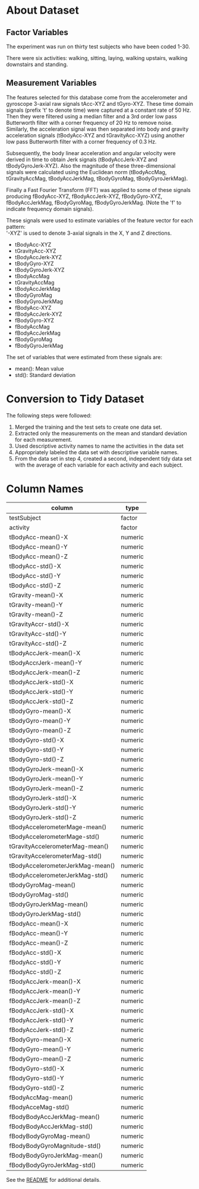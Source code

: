 # About Dataset

## Factor Variables

The experiment was run on thirty test subjects who have been coded 1-30.

There were six activities: walking, sitting, laying, walking upstairs, walking downstairs and standing. 

## Measurement Variables

The features selected for this database come from the accelerometer and gyroscope 3-axial raw signals tAcc-XYZ and tGyro-XYZ. 
These time domain signals (prefix 't' to denote time) were captured at a constant rate of 50 Hz. 
Then they were filtered using a median filter and a 3rd order low pass Butterworth filter with a corner frequency of 20 Hz to remove noise. 
Similarly, the acceleration signal was then separated into body and gravity acceleration signals (tBodyAcc-XYZ and tGravityAcc-XYZ) using another low pass Butterworth filter with a corner frequency of 0.3 Hz. 

Subsequently, the body linear acceleration and angular velocity were derived in time to obtain Jerk signals (tBodyAccJerk-XYZ and tBodyGyroJerk-XYZ). 
Also the magnitude of these three-dimensional signals were calculated using the Euclidean norm (tBodyAccMag, tGravityAccMag, tBodyAccJerkMag, tBodyGyroMag, tBodyGyroJerkMag). 

Finally a Fast Fourier Transform (FFT) was applied to some of these signals producing 
fBodyAcc-XYZ, fBodyAccJerk-XYZ, fBodyGyro-XYZ, fBodyAccJerkMag, fBodyGyroMag, fBodyGyroJerkMag. 
(Note the 'f' to indicate frequency domain signals). 

These signals were used to estimate variables of the feature vector for each pattern:  
'-XYZ' is used to denote 3-axial signals in the X, Y and Z directions.

* tBodyAcc-XYZ
* tGravityAcc-XYZ
* tBodyAccJerk-XYZ
* tBodyGyro-XYZ
* tBodyGyroJerk-XYZ
* tBodyAccMag
* tGravityAccMag
* tBodyAccJerkMag
* tBodyGyroMag
* tBodyGyroJerkMag
* fBodyAcc-XYZ
* fBodyAccJerk-XYZ
* fBodyGyro-XYZ
* fBodyAccMag
* fBodyAccJerkMag
* fBodyGyroMag
* fBodyGyroJerkMag

The set of variables that were estimated from these signals are: 

* mean(): Mean value
* std(): Standard deviation

# Conversion to Tidy Dataset

The following steps were followed:
1. Merged the training and the test sets to create one data set.
2. Extracted only the measurements on the mean and standard deviation for each measurement.
3. Used descriptive activity names to name the activities in the data set
4. Appropriately labeled the data set with descriptive variable names.
5. From the data set in step 4, created a second, independent tidy data set with the average of each variable for each activity and each subject.

# Column Names

| column                      |  type         |
------------------------------|---------------|
| testSubject                 |  factor       |  
| activity                    |  factor       |  
| tBodyAcc-mean()-X           |  numeric      |
| tBodyAcc-mean()-Y           |  numeric      |
| tBodyAcc-mean()-Z           |  numeric      |
| tBodyAcc-std()-X            |  numeric      |
| tBodyAcc-std()-Y            |  numeric      |
| tBodyAcc-std()-Z            |  numeric      |
| tGravity-mean()-X           |  numeric      |
| tGravity-mean()-Y           |  numeric      |
| tGravity-mean()-Z           |  numeric      |
| tGravityAccr-std()-X        |  numeric      |
| tGravityAcc-std()-Y         |  numeric      |
| tGravityAcc-std()-Z         |  numeric      |
| tBodyAccJerk-mean()-X       |  numeric      |
| tBodyAccrJerk-mean()-Y      |  numeric      |
| tBodyAccJerk-mean()-Z       |  numeric      |
| tBodyAccJerk-std()-X        |  numeric      |
| tBodyAccJerk-std()-Y        |  numeric      |
| tBodyAccJerk-std()-Z        |  numeric      |
| tBodyGyro-mean()-X          |  numeric      |
| tBodyGyro-mean()-Y          |  numeric      |
| tBodyGyro-mean()-Z          |  numeric      |
| tBodyGyro-std()-X           |  numeric      |  
| tBodyGyro-std()-Y           |  numeric      |
| tBodyGyro-std()-Z           |  numeric      |
| tBodyGyroJerk-mean()-X      |  numeric      |
| tBodyGyroJerk-mean()-Y      |  numeric      |
| tBodyGyroJerk-mean()-Z      |  numeric      |
| tBodyGyroJerk-std()-X       |  numeric      |  
| tBodyGyroJerk-std()-Y       |  numeric      |
| tBodyGyroJerk-std()-Z       |  numeric      |
| tBodyAccelerometerMage-mean()          |   numeric     |
| tBodyAccelerometerMage-std()           |  numeric      |
| tGravityAccelerometerMag-mean()        |  numeric      |
| tGravityAccelerometerMag-std()         |  numeric      |
| tBodyAccelerometerJerkMag-mean()       |  numeric      | 
| tBodyAccelerometerJerkMag-std()        |  numeric      |
| tBodyGyroMag-mean()         |  numeric      |
| tBodyGyroMag-std()          |  numeric      |
| tBodyGyroJerkMag-mean()     |  numeric      |
| tBodyGyroJerkMag-std()      |  numeric      |
| fBodyAcc-mean()-X           |  numeric      |
| fBodyAcc-mean()-Y           |  numeric      |
| fBodyAcc-mean()-Z           |  numeric      |
| fBodyAcc-std()-X            |  numeric      |
| fBodyAcc-std()-Y            |  numeric      |
| fBodyAcc-std()-Z            |  numeric      |
| fBodyAccJerk-mean()-X       |  numeric      |
| fBodyAccJerk-mean()-Y       |  numeric      |
| fBodyAccJerk-mean()-Z       |  numeric      |
| fBodyAccJerk-std()-X        |  numeric      |
| fBodyAccJerk-std()-Y        |  numeric      |
| fBodyAccJerk-std()-Z        |  numeric      |
| fBodyGyro-mean()-X          |  numeric      |
| fBodyGyro-mean()-Y          |  numeric      |
| fBodyGyro-mean()-Z          |  numeric      |
| fBodyGyro-std()-X           |  numeric      |
| fBodyGyro-std()-Y           |  numeric      |
| fBodyGyro-std()-Z           |  numeric      |
| fBodyAccMag-mean()          |  numeric      |
| fBodyAcceMag-std()          |  numeric      |
| fBodyBodyAccJerkMag-mean()  |  numeric      |
| fBodyBodyAccJerkMag-std()   |  numeric      |
| fBodyBodyGyroMag-mean()     |  numeric      |
| fBodyBodyGyroMagnitude-std()|  numeric      |
| fBodyBodyGyroJerkMag-mean() |  numeric      |
| fBodyBodyGyroJerkMag-std()  |  numeric      |


See the [README](README.md) for additional details.

